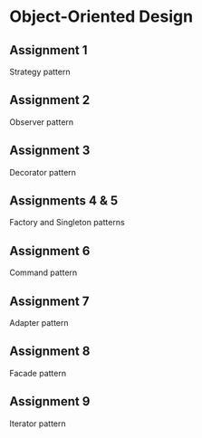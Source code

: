 # Object-Oriented Design

## Assignment 1
Strategy pattern

## Assignment 2
Observer pattern

## Assignment 3
Decorator pattern

## Assignments 4 & 5
Factory and Singleton patterns

## Assignment 6
Command pattern

## Assignment 7
Adapter pattern

## Assignment 8
Facade pattern

## Assignment 9
Iterator pattern